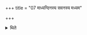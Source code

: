 +++
title = "07 माध्यन्दिनस्य सवनस्य मध्यम"

+++

<details><summary>थिते</summary>

माध्यन्दिनस्य सवनस्य मध्यम उक्थ्यपर्याये ब्रह्मसाम्न्युपाकृतेऽत्र सारस्वतप्रभृतीनुत्तरानालभन्ते ७
</details>
